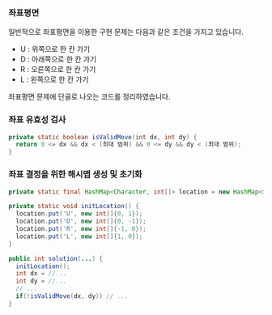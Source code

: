 ### 좌표평면
일반적으로 좌표평면을 이용한 구현 문제는 다음과 같은 조건을 가지고 있습니다.
- U : 위쪽으로 한 칸 가기
- D : 아래쪽으로 한 칸 가기
- R : 오른쪽으로 한 칸 가기
- L : 왼쪽으로 한 칸 가기

좌표평면 문제에 단골로 나오는 코드를 정리하였습니다.
### 좌표 유효성 검사
```Java
private static boolean isValidMove(int dx, int dy) {
  return 0 <= dx && dx < (최대 범위) && 0 <= dy && dy < (최대 범위);
}
```
### 좌표 결정을 위한 해시맵 생성 및 초기화
```Java
private static final HashMap<Character, int[]> location = new HashMap<>();

private static void initLocation() {
  location.put('U', new int[]{0, 1});
  location.put('D', new int[]{0, -1});
  location.put('R', new int[]{-1, 0});
  location.put('L', new int[]{1, 0});
}

public int solution(...) {
  initLocation();
  int dx = //...
  int dy = //...
  // ...
  if(!isValidMove(dx, dy)) // ...
}
```

